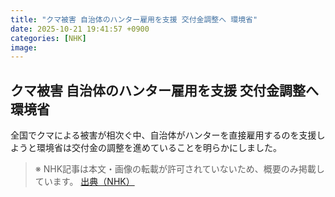 ```yaml
---
title: "クマ被害 自治体のハンター雇用を支援 交付金調整へ 環境省"
date: 2025-10-21 19:41:57 +0900
categories: [NHK]
image: 
---
```

## クマ被害 自治体のハンター雇用を支援 交付金調整へ 環境省

全国でクマによる被害が相次ぐ中、自治体がハンターを直接雇用するのを支援しようと環境省は交付金の調整を進めていることを明らかにしました。

> ※ NHK記事は本文・画像の転載が許可されていないため、概要のみ掲載しています。
[出典（NHK）](http://www3.nhk.or.jp/news/html/20251022/k10014955131000.html)
